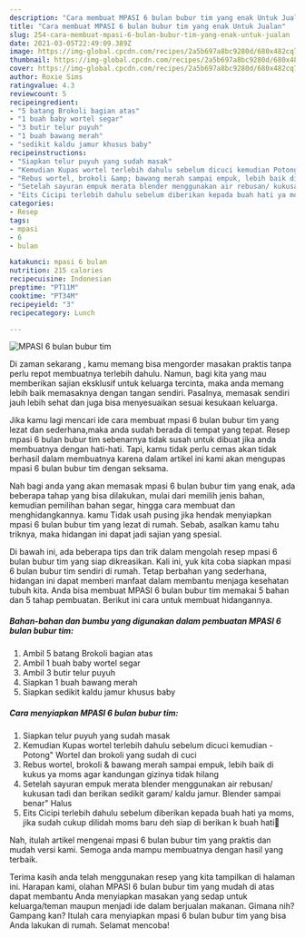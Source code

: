 ```yaml
---
description: "Cara membuat MPASI 6 bulan bubur tim yang enak Untuk Jualan"
title: "Cara membuat MPASI 6 bulan bubur tim yang enak Untuk Jualan"
slug: 254-cara-membuat-mpasi-6-bulan-bubur-tim-yang-enak-untuk-jualan
date: 2021-03-05T22:49:09.389Z
image: https://img-global.cpcdn.com/recipes/2a5b697a8bc9280d/680x482cq70/mpasi-6-bulan-bubur-tim-foto-resep-utama.jpg
thumbnail: https://img-global.cpcdn.com/recipes/2a5b697a8bc9280d/680x482cq70/mpasi-6-bulan-bubur-tim-foto-resep-utama.jpg
cover: https://img-global.cpcdn.com/recipes/2a5b697a8bc9280d/680x482cq70/mpasi-6-bulan-bubur-tim-foto-resep-utama.jpg
author: Roxie Sims
ratingvalue: 4.3
reviewcount: 5
recipeingredient:
- "5 batang Brokoli bagian atas"
- "1 buah baby wortel segar"
- "3 butir telur puyuh"
- "1 buah bawang merah"
- "sedikit kaldu jamur khusus baby"
recipeinstructions:
- "Siapkan telur puyuh yang sudah masak"
- "Kemudian Kupas wortel terlebih dahulu sebelum dicuci kemudian Potong&#34; Wortel dan brokoli yang sudah di cuci"
- "Rebus wortel, brokoli &amp; bawang merah sampai empuk, lebih baik di kukus ya moms agar kandungan gizinya tidak hilang"
- "Setelah sayuran empuk merata blender menggunakan air rebusan/ kukusan tadi dan berikan sedikit garam/ kaldu jamur. Blender sampai benar&#34; Halus"
- "Eits Cicipi terlebih dahulu sebelum diberikan kepada buah hati ya moms, jika sudah cukup dilidah moms baru deh siap di berikan k buah hati🥰"
categories:
- Resep
tags:
- mpasi
- 6
- bulan

katakunci: mpasi 6 bulan 
nutrition: 215 calories
recipecuisine: Indonesian
preptime: "PT11M"
cooktime: "PT34M"
recipeyield: "3"
recipecategory: Lunch

---
```



![MPASI 6 bulan bubur tim](https://img-global.cpcdn.com/recipes/2a5b697a8bc9280d/680x482cq70/mpasi-6-bulan-bubur-tim-foto-resep-utama.jpg)

Di zaman  sekarang , kamu memang bisa mengorder masakan praktis tanpa perlu repot membuatnya terlebih dahulu. Namun, bagi kita yang mau memberikan sajian eksklusif untuk keluarga tercinta, maka anda memang lebih baik memasaknya dengan tangan sendiri. Pasalnya, memasak sendiri jauh lebih sehat dan juga bisa menyesuaikan sesuai kesukaan keluarga.

Jika kamu lagi mencari ide cara membuat mpasi 6 bulan bubur tim yang lezat dan sederhana,maka anda sudah berada di tempat yang tepat. Resep mpasi 6 bulan bubur tim  sebenarnya tidak susah untuk dibuat jika anda membuatnya dengan hati-hati. Tapi, kamu tidak perlu cemas akan tidak berhasil dalam membuatnya 
karena dalam artikel ini kami akan mengupas mpasi 6 bulan bubur tim dengan seksama.  



Nah bagi anda yang akan memasak mpasi 6 bulan bubur tim yang enak, ada beberapa tahap yang bisa dilakukan, mulai dari memilih jenis bahan, kemudian pemilihan bahan segar, hingga cara membuat dan menghidangkannya. kamu Tidak usah pusing jika hendak menyiapkan mpasi 6 bulan bubur tim yang lezat di rumah. Sebab, asalkan kamu  tahu triknya, maka hidangan ini dapat jadi sajian yang spesial.

Di bawah ini, ada beberapa tips dan trik dalam mengolah resep mpasi 6 bulan bubur tim yang siap dikreasikan. Kali ini, yuk kita coba siapkan mpasi 6 bulan bubur tim sendiri di rumah. Tetap berbahan yang sederhana, hidangan ini dapat memberi manfaat dalam membantu menjaga kesehatan tubuh kita. Anda bisa membuat MPASI 6 bulan bubur tim memakai 5 bahan dan 5 tahap pembuatan. Berikut ini cara untuk membuat hidangannya.

<!--inarticleads1-->

##### Bahan-bahan dan bumbu yang digunakan dalam pembuatan MPASI 6 bulan bubur tim:

1. Ambil 5 batang Brokoli bagian atas
1. Ambil 1 buah baby wortel segar
1. Ambil 3 butir telur puyuh
1. Siapkan 1 buah bawang merah
1. Siapkan sedikit kaldu jamur khusus baby




<!--inarticleads2-->

##### Cara menyiapkan MPASI 6 bulan bubur tim:

1. Siapkan telur puyuh yang sudah masak
1. Kemudian Kupas wortel terlebih dahulu sebelum dicuci kemudian - Potong&#34; Wortel dan brokoli yang sudah di cuci
1. Rebus wortel, brokoli &amp; bawang merah sampai empuk, lebih baik di kukus ya moms agar kandungan gizinya tidak hilang
1. Setelah sayuran empuk merata blender menggunakan air rebusan/ kukusan tadi dan berikan sedikit garam/ kaldu jamur. Blender sampai benar&#34; Halus
1. Eits Cicipi terlebih dahulu sebelum diberikan kepada buah hati ya moms, jika sudah cukup dilidah moms baru deh siap di berikan k buah hati🥰




Nah, itulah artikel mengenai  mpasi 6 bulan bubur tim  yang praktis dan mudah versi kami. Semoga anda mampu membuatnya dengan hasil yang terbaik. 

Terima kasih anda telah menggunakan resep yang kita tampilkan di halaman ini. Harapan kami, olahan  MPASI 6 bulan bubur tim yang mudah di atas dapat membantu Anda menyiapkan masakan yang sedap untuk keluarga/teman maupun menjadi ide dalam berjualan makanan. Gimana nih? Gampang kan? Itulah cara menyiapkan mpasi 6 bulan bubur tim yang bisa Anda lakukan di rumah. Selamat mencoba!

